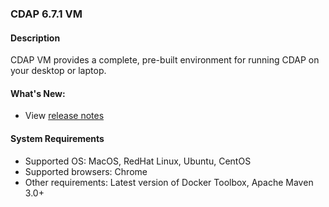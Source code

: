 ### CDAP 6.7.1 VM

#### Description

  CDAP VM provides a complete, pre-built environment for running CDAP on your desktop or laptop.

####  What's New:

* View [release notes](hhttps://cdap.atlassian.net/wiki/spaces/DOCS/pages/1808007171/CDAP+Release+6.7.1)

#### System Requirements

* Supported OS: MacOS, RedHat Linux, Ubuntu, CentOS
* Supported browsers: Chrome
* Other requirements: Latest version of Docker Toolbox, Apache Maven 3.0+
